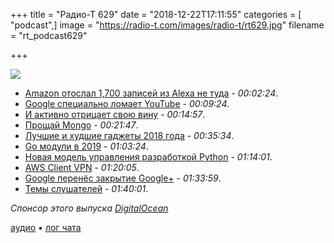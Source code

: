 +++
title = "Радио-Т 629"
date = "2018-12-22T17:11:55"
categories = [ "podcast",]
image = "https://radio-t.com/images/radio-t/rt629.jpg"
filename = "rt_podcast629"

+++

![](https://radio-t.com/images/radio-t/rt629.jpg)

- [Amazon отослал 1,700 записей из Alexa не туда](https://threatpost.com/amazon-1700-alexa-voice-recordings/140201/) - *00:02:24*.
- [Google специально ломает YouTube](https://www.developer-tech.com/news/2018/dec/20/edge-developer-google-youtube-chrome-browsers/) - *00:09:24*.
- [И активно отрицает свою вину](https://www.theverge.com/2018/12/19/18148736/google-youtube-microsoft-edge-intern-claims) - *00:14:57*.
- [Прощай Mongo](https://www.theguardian.com/info/2018/nov/30/bye-bye-mongo-hello-postgres) - *00:21:47*.
- [Лучшие и худшие гаджеты 2018 года](https://techcrunch.com/2018/12/21/the-best-and-worst-gadgets-of-2018/) - *00:35:34*.
- [Go модули в 2019](https://blog.golang.org/modules2019) - *01:03:24*.
- [Новая модель управления разработкой Python](http://www.opennet.ru/opennews/art.shtml?num=49811) - *01:14:01*.
- [AWS Client VPN](https://docs.aws.amazon.com/vpn/latest/clientvpn-admin/what-is.html) - *01:20:05*.
- [Google перенёс закрытие Google+](http://www.opennet.ru/opennews/art.shtml?num=49758) - *01:33:59*.
- [Темы слушателей](https://radio-t.com/p/2018/12/18/prep-629/) - *01:40:01*.

*Спонсор этого выпуска [DigitalOcean](https://www.digitalocean.com)*


[аудио](http://cdn.radio-t.com/rt_podcast629.mp3) • [лог чата](http://chat.radio-t.com/logs/radio-t-629.html)
<audio src="http://cdn.radio-t.com/rt_podcast629.mp3" preload="none"></audio>